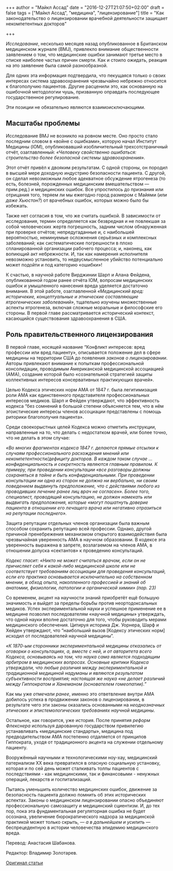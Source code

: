 +++
author = "Майкл Ассад"
date = "2016-12-27T21:07:50+02:00"
draft = false
tags = ["Майкл Ассад", "медицина", "лицензирование"]
title = "Как законодательство о лицензировании врачебной деятельности защищает некомпетентных докторов"

+++

*Исследование*, несколько месяцев назад опубликованное в Британском
медицинском журнале (BMJ), привлекло внимание общественности заявлением
о том, что медицинские ошибки занимают третье место в списке наиболее
частых причин смерти. Как и стоило ожидать, реакция на это заявление
была самой разнообразной.

Для одних эта информация подтвердила, что пекущаяся только о своих
интересах система здравоохранения чрезвычайно небрежно относится к
благополучию пациентов. Другие расценили это, как основанную на
ошибочной методологии чушь, призванную оправдать последующее
государственное регулирование.

Эти позиции не обязательно являются взаимоисключающими.

## Масштабы проблемы

Исследование BMJ не возникло на ровном месте. Оно просто стало последним
словом в «войне с ошибками», которую начал Институт Медицины (IOM),
опубликовавший изобличительный трехсотстраничный отчёт, озаглавленный:
*«Человеку свойственно ошибаться: строительство более безопасной системы
здравоохранения».*

Этот отчёт привёл к двояким результатам. С одной стороны, он породил в
высшей мере доходную индустрию безопасности пациента. С другой, он
сделал невозможным любое адекватное обсуждение ятрогенеза (то есть,
болезней, порожденных медицинским вмешательством — прим.ред.) и
медицинских ошибок. Все упростилось до признания или отрицания того,
теряем ли мы ежегодно город размером с Майями (*или даже Хьюстон?*) от
врачебных ошибок, которых можно было бы избежать.

Также нет согласия в том, что же считать ошибкой. В зависимости от
исследования, термин определяется как безвредная и не повлекшая за собой
человеческих жертв погрешность, задним числом обнаруженная при проверке
отчётов; непредугаданные и, с наибольшей вероятностью, неминуемые
осложнения серьёзных и комплексных заболеваний; как систематические
погрешности в плохо спланированной организации рабочего процесса; и,
наконец, как вопиющий акт небрежности. И, так как намерения исполнителя
невозможно установить, то недвусмысленное убийство потенциально может
подойти и под категорию «ошибки»!

К счастью, в научной работе Вирджинии Шарп и Алана Фейдена,
опубликованной годом ранее отчёта IOM, вопросам медицинских ошибок и
умышленного нанесения вреда уделяется достаточно внимания. В этой
работе, озаглавленной *«Медицинский вред: историчекие, концептуальные и
этнические составляющие ятрогенических заболеваний»*, тщательно изучены
множественные аспекты ятрогенеза, включая сложные моральные и
философские его стороны. В первой главе рассматривается исторический
контекст, касающийся существования здравоохранения в США.

## Роль правительственного лицензирования

В первой главе, носящей название “Конфликт интересов: вред профессии или
вред пациенту», описывается положение дел в сфере медицины на территории
США до появления *законов о лицензировании*. Авторы привлекают внимание
к попыткам профессиональной консолидации, проводимым Американской
медицинской ассоциацией (АМА), создание которой было «сознательной
стратегией защиты коллективных интересов консервативных практикующих
врачей».

Целью Кодекса этических норм АМА от 1847 г. была легитимизация роли АМА
как единственного представителя профессиональных интересов медиков. Шарп
и Фейден утверждают, что эффективность кодекса “без сомнений в большой
степени объясняется тем, что в нём эгоистические интересы членов
ассоциации представлены с помощь риторики благополучия пациента».

Среди своекорыстных целей Кодекса можно отметить инструкции,
направленные на то, что делать с недостатком врачей, или более точно,
что не делать в этом случае:

*«Во многих фрагментах кодекса 1847 г. делаются прямые отсылки к случаям
профессионального расхождения мнений или некомпетентности/дефициту
докторов. В каждом таком случае … конфиденциальность и секретность
являются главным правилом. К примеру, при проведении консультации «все
разговоры должны сохраняться в тайне и быть конфиденциальными. При
проведении консультации ни одна из сторон не должна ни вербально, ни
своим поведением выдвинуть предположение, что с действиями любого из
проводивших лечение ранее лиц врач не согласен». Более того, специалист,
проводящий консультацию, не должен намекать или выдвигать предположения,
которые «могут пошатнуть доверие пациента в отношении его лечащего врача
или негативно отразиться на репутации последнего».*

Защита репутации отдельных членов организации была важным способом
сохранить репутацию всей профессии. Однако, другой причиной
пренебрежения механизмом открытого взаимодействия была чрезвычайная
уверенность AMA в научном образовании. В кодексе эта уверенность
выражена в запрете, возлагаемом на членов АМА, в отношении допуска
«сектантов» к проведению консультаций.

*Кодекс гласит: «Никто не может считаться врачом, если он не причисляет
себя к какой-либо медицинской школе или не соответствует требованиям
ассоциации для проведения консультаций, если его практика основывается
исключительно на собственном мнении, в обход опыта, накопленного
профессией и знаний об анатомии, физиологии, патологии и органической
химии» (пар. 23)*

Со временем, акцент на научности знаний приобретёт ещё большую
значимость и выйдет за пределы борьбы против неортодоксальных медиков.
Успех экспериментальной науки и успешное применение ее в медицине
позволил последователям «научной медицины» утверждать, что одной науки
вполне достаточно для того, чтобы руководить мерами медицинского
обеспечения. Цитируя историка Дж. Уорнера, Шарф и Хейден утверждают, что
“наибольший вызов [Кодексу этических норм] исходил от последователей
научной медицины”.

*«К 1870-ым сторонники экспериментальной медицины отказались от оговорки
о консультациях, а, вместе с ней, и от авторитета всего Кодекса,
основываясь на том, что наука сама является подходящим арбитром в
медицинских вопросах. Основные критики Кодекса утверждали, что любые
различия между экспериментальной и традиционной медициной надуманы и
являются результатом субъективности восприятия; настоящая же наука «не
делает различий между Гиппократом и Ханеманом (основателем
гомеопатии).”*

Как мы уже *отмечали ранее*, именно это ответвление внутри АМА добилось
успеха в продвижении законов о лицензировании, в результате чего эти
законы оказались основанными на *неоднозначных этических и
эпистемологических требованиях научной медицины*.

Остальное, как говорится, уже история. После принятия *реформ Флекснера*
используя дарованную государством привилегию устанавливать «медицинские
стандарты», медицина под предводительством АМА постепенно отдаляется от
принципов Гиппократа, уходя от традиционного акцента на служении
отдельному пациенту.

Вооружённый научными и технологическими ноу-хау, медицинский патернализм
ХХ века превратился в опасную социальную установку, которая и по сей
день может сталкивать толпы пациентов с последствиями - как
медицинскими, так и финансовыми - ненужных операций, лекарств и
госпитализаций.

Пытаясь уменьшить количество медицинских ошибок, движение за
безопасность пациента должно помнить об этих исторических аспектах.
Законы о медицинском лицензировании опасно объединяют профессиональную
самозащиту и медицинский сциентизм. И, до тех пор, пока эта
фундаментальная регуляторная ошибка не будет осознана, увеличение
бюрократического надзора за медицинской практикой может только скрыть, —
*а в дальнейшем и усилить* — беспрецедентную в истории человечества
эпидемию медицинского вреда.


Перевод: Анастасия Шабанова.

Редактор: Владимир Золотарев.

[Оригинал статьи](https://mises.org/blog/how-medical-licensing-laws-can-shield-incompetent-doctors)
